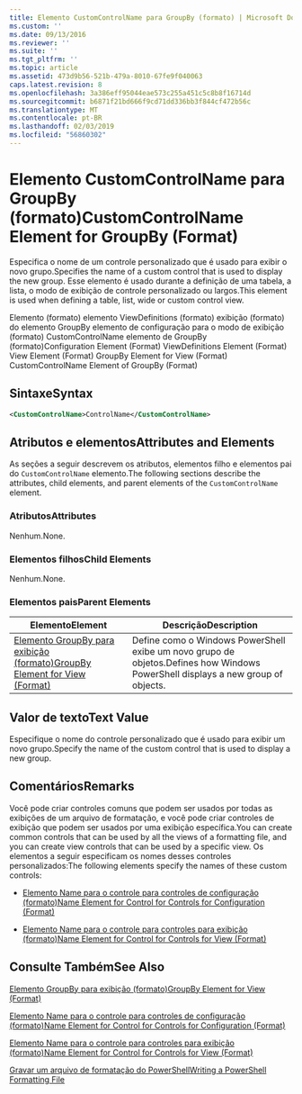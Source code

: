 ```yaml
---
title: Elemento CustomControlName para GroupBy (formato) | Microsoft Docs
ms.custom: ''
ms.date: 09/13/2016
ms.reviewer: ''
ms.suite: ''
ms.tgt_pltfrm: ''
ms.topic: article
ms.assetid: 473d9b56-521b-479a-8010-67fe9f040063
caps.latest.revision: 8
ms.openlocfilehash: 3a386eff95044eae573c255a451c5c8b8f16714d
ms.sourcegitcommit: b6871f21bd666f9cd71dd336bb3f844cf472b56c
ms.translationtype: MT
ms.contentlocale: pt-BR
ms.lasthandoff: 02/03/2019
ms.locfileid: "56860302"
---
```

# <a name="customcontrolname-element-for-groupby-format"></a><span data-ttu-id="7acdf-102">Elemento CustomControlName para GroupBy (formato)</span><span class="sxs-lookup"><span data-stu-id="7acdf-102">CustomControlName Element for GroupBy (Format)</span></span>

<span data-ttu-id="7acdf-103">Especifica o nome de um controle personalizado que é usado para exibir o novo grupo.</span><span class="sxs-lookup"><span data-stu-id="7acdf-103">Specifies the name of a custom control that is used to display the new group.</span></span> <span data-ttu-id="7acdf-104">Esse elemento é usado durante a definição de uma tabela, a lista, o modo de exibição de controle personalizado ou largos.</span><span class="sxs-lookup"><span data-stu-id="7acdf-104">This element is used when defining a table, list, wide or custom control view.</span></span>

<span data-ttu-id="7acdf-105">Elemento (formato) elemento ViewDefinitions (formato) exibição (formato) do elemento GroupBy elemento de configuração para o modo de exibição (formato) CustomControlName elemento de GroupBy (formato)</span><span class="sxs-lookup"><span data-stu-id="7acdf-105">Configuration Element (Format) ViewDefinitions Element (Format) View Element (Format) GroupBy Element for View (Format) CustomControlName Element of GroupBy (Format)</span></span>

## <a name="syntax"></a><span data-ttu-id="7acdf-106">Sintaxe</span><span class="sxs-lookup"><span data-stu-id="7acdf-106">Syntax</span></span>

```xml
<CustomControlName>ControlName</CustomControlName>
```

## <a name="attributes-and-elements"></a><span data-ttu-id="7acdf-107">Atributos e elementos</span><span class="sxs-lookup"><span data-stu-id="7acdf-107">Attributes and Elements</span></span>

<span data-ttu-id="7acdf-108">As seções a seguir descrevem os atributos, elementos filho e elementos pai do `CustomControlName` elemento.</span><span class="sxs-lookup"><span data-stu-id="7acdf-108">The following sections describe the attributes, child elements, and parent elements of the `CustomControlName` element.</span></span>

### <a name="attributes"></a><span data-ttu-id="7acdf-109">Atributos</span><span class="sxs-lookup"><span data-stu-id="7acdf-109">Attributes</span></span>

<span data-ttu-id="7acdf-110">Nenhum.</span><span class="sxs-lookup"><span data-stu-id="7acdf-110">None.</span></span>

### <a name="child-elements"></a><span data-ttu-id="7acdf-111">Elementos filhos</span><span class="sxs-lookup"><span data-stu-id="7acdf-111">Child Elements</span></span>

<span data-ttu-id="7acdf-112">Nenhum.</span><span class="sxs-lookup"><span data-stu-id="7acdf-112">None.</span></span>

### <a name="parent-elements"></a><span data-ttu-id="7acdf-113">Elementos pais</span><span class="sxs-lookup"><span data-stu-id="7acdf-113">Parent Elements</span></span>

|<span data-ttu-id="7acdf-114">Elemento</span><span class="sxs-lookup"><span data-stu-id="7acdf-114">Element</span></span>|<span data-ttu-id="7acdf-115">Descrição</span><span class="sxs-lookup"><span data-stu-id="7acdf-115">Description</span></span>|
|-------------|-----------------|
|[<span data-ttu-id="7acdf-116">Elemento GroupBy para exibição (formato)</span><span class="sxs-lookup"><span data-stu-id="7acdf-116">GroupBy Element for View (Format)</span></span>](./groupby-element-for-view-format.md)|<span data-ttu-id="7acdf-117">Define como o Windows PowerShell exibe um novo grupo de objetos.</span><span class="sxs-lookup"><span data-stu-id="7acdf-117">Defines how Windows PowerShell displays a new group of objects.</span></span>|

## <a name="text-value"></a><span data-ttu-id="7acdf-118">Valor de texto</span><span class="sxs-lookup"><span data-stu-id="7acdf-118">Text Value</span></span>

<span data-ttu-id="7acdf-119">Especifique o nome do controle personalizado que é usado para exibir um novo grupo.</span><span class="sxs-lookup"><span data-stu-id="7acdf-119">Specify the name of the custom control that is used to display a new group.</span></span>

## <a name="remarks"></a><span data-ttu-id="7acdf-120">Comentários</span><span class="sxs-lookup"><span data-stu-id="7acdf-120">Remarks</span></span>

<span data-ttu-id="7acdf-121">Você pode criar controles comuns que podem ser usados por todas as exibições de um arquivo de formatação, e você pode criar controles de exibição que podem ser usados por uma exibição específica.</span><span class="sxs-lookup"><span data-stu-id="7acdf-121">You can create common controls that can be used by all the views of a formatting file, and you can create view controls that can be used by a specific view.</span></span> <span data-ttu-id="7acdf-122">Os elementos a seguir especificam os nomes desses controles personalizados:</span><span class="sxs-lookup"><span data-stu-id="7acdf-122">The following elements specify the names of these custom controls:</span></span>

- [<span data-ttu-id="7acdf-123">Elemento Name para o controle para controles de configuração (formato)</span><span class="sxs-lookup"><span data-stu-id="7acdf-123">Name Element for Control for Controls for Configuration (Format)</span></span>](./name-element-for-control-for-controls-for-configuration-format.md)

- [<span data-ttu-id="7acdf-124">Elemento Name para o controle para controles para exibição (formato)</span><span class="sxs-lookup"><span data-stu-id="7acdf-124">Name Element for Control for Controls for View (Format)</span></span>](./name-element-for-control-for-controls-for-view-format.md)

## <a name="see-also"></a><span data-ttu-id="7acdf-125">Consulte Também</span><span class="sxs-lookup"><span data-stu-id="7acdf-125">See Also</span></span>

[<span data-ttu-id="7acdf-126">Elemento GroupBy para exibição (formato)</span><span class="sxs-lookup"><span data-stu-id="7acdf-126">GroupBy Element for View (Format)</span></span>](./groupby-element-for-view-format.md)

[<span data-ttu-id="7acdf-127">Elemento Name para o controle para controles de configuração (formato)</span><span class="sxs-lookup"><span data-stu-id="7acdf-127">Name Element for Control for Controls for Configuration (Format)</span></span>](./name-element-for-control-for-controls-for-configuration-format.md)

[<span data-ttu-id="7acdf-128">Elemento Name para o controle para controles para exibição (formato)</span><span class="sxs-lookup"><span data-stu-id="7acdf-128">Name Element for Control for Controls for View (Format)</span></span>](./name-element-for-control-for-controls-for-view-format.md)

[<span data-ttu-id="7acdf-129">Gravar um arquivo de formatação do PowerShell</span><span class="sxs-lookup"><span data-stu-id="7acdf-129">Writing a PowerShell Formatting File</span></span>](./writing-a-powershell-formatting-file.md)
